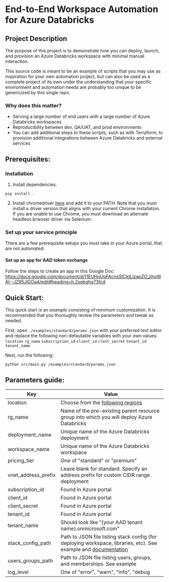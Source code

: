 # End-to-End Workspace Automation for Azure Databricks

## Project Description
The purpose of this project is to demonstrate how you can deploy, launch, and provision an Azure Databricks workspace with minimal manual interaction.

This source code is meant to be an example of scripts that you may use as inspiration for your own automation project, but can also be used as a complete project of its own under the understanding that your specific environment and automation needs are probably too unique to be genericized by this single repo.

### Why does this matter?
- Serving a large number of end users with a large number of Azure Databricks workspaces
- Reproducibility between dev, QA/UAT, and prod environments
- You can add additional steps to these scripts, such as with Terraform, to provision additional integrations between Azure Databricks and external services

## Prerequisites:

### Installation

1) Install dependencies.

`pip install .`

2) Install chromedriver [here](http://chromedriver.chromium.org/downloads) and add it to your PATH. Note that you must install a driver version that aligns with your current Chrome installation. If you are unable to use Chrome, you must download an alternate headless brwoser driver via Selenium.

### Set up your service principle

There are a few prerequisite setups you must take in your Azure portal, that are not automated:

#### Set up an app for AAD token exchange
Follow the steps to create an app in this Google Doc: https://docs.google.com/document/d/11EUHoUpFAcnsStCktLlzapZO_zhqWAI--JZ95JlGOa4/edit#heading=h.2xebghg73fcd

## Quick Start:

This quick start is an _example_ consisting of minimum customization. It is recommended that you thoroughly review the parameters and tweak as needed.

First, open `./examples/standard/params.json` with your preferred text editor and replace the following non-defautable variables with your own values:
`location`
`rg_name`
`subscription_id`
`client_id`
`clent_secret`
`tenant_id`
`tenant_name`

Next, run the following:
```
python src/main.py /examples/standard/params.json
```

## Parameters guide:

| Key  | Value  |
|---|---|
| location  | Choose from the [following regions](https://docs.azuredatabricks.net/administration-guide/cloud-configurations/regions.html)  |
| rg_name  | Name of the pre-existing parent resource group into which you will deploy Azure Databricks  |
| deployment_name  | Unique name of the Azure Databricks deployment  |
| workspace_name | Unique name of the Azure Databricks workspace |
| pricing_tier | One of "standard" or "premium" |
| vnet_address_prefix | Leave blank for standard. Specify an address prefix for custom CIDR range deployment |
| subscription_id | Found in Azure portal |
| client_id | Found in Azure portal |
| client_secret | Found in Azure portal |
| tenant_id | Found in Azure portal |
| tenant_name | Should look like "{your AAD tenant name}.onmicrosoft.com"  |
| stack_config_path | Path to JSON file listing stack config (for deploying workspace, libraries, etc). See example and [documentation](https://docs.databricks.com/user-guide/dev-tools/stack.html) |
| users_groups_path | Path to JSON file listing users, groups, and memberships. See example |
| log_level | One of "error", "warn", "info", "debug |
